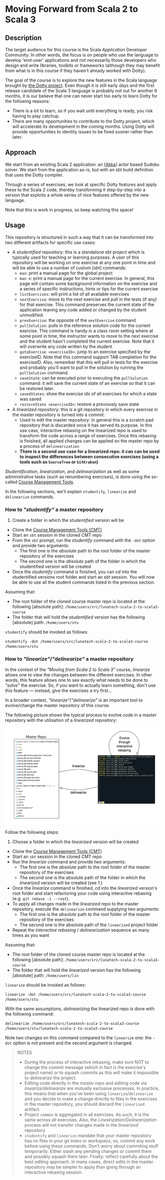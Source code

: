 # Moving Forward from Scala 2 to Scala 3

## Description

The target audience for this course is the Scala _Application_ Developer Community. In other words, the focus is on people who use the language to develop 'end-user' applications and not necessarily those developers who design and write libraries, toolkits or frameworks (although they may benefit from what is in this course if they haven't already worked with Dotty).

The goal of the course is to explore the new features in the Scala language brought by [the Dotty project](https://dotty.epfl.ch). Even though it is still early days and the first release candidate of the Scala 3 language is probably not out for another 6 months, it is our believe that one can never start too early to learn Dotty for the following reasons:

- There is a lot to learn, so if you wait until everything is ready, you risk having to play catchup.
- There are many opportunities to contribute to the Dotty project, which will accelerate its development in the coming months. Using Dotty will provide opportunities to identity issues to be fixed sooner rather than later.

## Approach

We start from an existing Scala 2 application: an [[Akka](https://akka.io)] actor based Sudoku solver. We start from the application as-is, but with an sbt build definition that uses the Dotty compiler.

Through a series of exercises, we look at specific Dotty features and apply these to the Scala 2 code, thereby transforming it step-by-step into a version that exploits a whole series of nice features offered by the new language.

Note that this is work in progress, so keep watching this space!

## Usage

This repository is structured in such a way that it can be transformed into two different artifacts for specific use cases:

- A _studentified_ repository: this is a standalone sbt project which is typically used for teaching or learning purposes. A user of this repository will be working on one exercise at any one point in time and will be able to use a number of custom [sbt] commands:
    - `man`: print a manual page for the global project
    - `man e`: print a manual page for the current exercise. In general, this page will contain some background information on the exercise and a series of specific instructions, hints or tips for the current exercise
    - `listExercises`: will print a list of all available exercises
    - `nextExercise`: move to the next exercise and pull in the tests (if any) for that exercise. This command preserves the current state of the application leaving any code added or changed by the student unmodified.
    - `prevExercise`: the opposite of the `nextExercise` command
    - `pullSolution`: pulls in the reference solution code for the current exercise. This command is handy in a class room setting where at some point in time, the instructor wants to move to the next exercise and the student hasn't completed the current exercise. Note that it will overwrite any code written by the student
    - `gotoExercise <exerciseID>`: jump to an exercise specified by the exerciseID. Note that this command support TAB completion for the exerciseID. Also, remember that this will pull in tests for the exercise and probably you'll want to pull in the solution by running the `pullSolution` command.
    - `saveState`: can be executed prior to executing the `pullSolution` command: it will save the current state of an exercise so that it can be restored later.
    - `savedStates`: show the exercise ids of all exercises for which a state was saved
    - `restoreState <exerciseID>`: restore a previously save state
- A _linearized_ repository: this is a git repository in which every exercise in the master repository is turned into a commit:
  - Used to edit the master repository: In general this is a scratch pad repository that is discarded once it has served its purpose. In this use case, interactive rebasing on the linearized repo is used to transform the code across a range of exercises. Once this rebasing is finished, all applied changes can be applied on the master repo by a process of `delinearization`
  - **There is a second use case for a linearized repo: it can can be used to inspect the differences between consecutive exercises (using a tools such as `SourceTree` or `GitKraken`)**

_Studentification_, _linearization_, and _delinearization_ as well as some administrative tasks (such as renumbering exercises), is done using the so-called [Course Management Tools](https://github.com/lightbend/course-management-tools).

In the following sections, we'll explain `studentify`, `linearize` and `delinearize` commands.

### How to _"studentify"_ a master repository

1. Create a folder in which the _studentified_ version will be
- Clone the [Course Management Tools (CMT)](https://github.com/lightbend/course-management-tools)
- Start an `sbt` session in the cloned CMT repo
- From the `sbt` prompt, run the _studentify_ command with the `-dot` option and provide two arguments:
    - The first one is the _absolute_ path to the root folder of the master repository of the exercises
    - The second one is the _absolute_ path of the folder in which the studentified version will be created
- Once the _studentify_ command is finished, you can _cd_ into the studentified versions root folder and start an _sbt_ session. You will now be able to use all the student commands listed in the previous section.

Assuming that:

- The root folder of the cloned course master repo is located at the following [absolute path]: `/home/userx/src/lunatech-scala-2-to-scala3-course`
- The folder that will hold the _studentified_ version has the following [absolute] path: `/home/userx/stu`

`studentify` should be invoked as follows:

```
studentify -dot /home/userx/src/lunatech-scala-2-to-scala3-course /home/userx/stu
```

### How to _"linearize"_/_"delinearize"_ a master repository

In the context of the _"Moving from Scala 2 to Scala 3"_ course, _linearize_ allows one to view the changes between the different exercises. In other words, this feature allows one to see exactly what needs to be done to _"solve"_ the exercise. So, if you want to actually learn something, don't use this feature — instead, give the exercises a try first...

In a broader context, _"linearize"_/_"delinearize"_ is an important tool to evolve/change the master repository of this course.

The following picture shows the typical process to evolve code in a master repository with the utilisation of a _linearized_ repository:

![Linearization/Delinearization](images/Lin-Delin.png)

Follow the following steps:

1. Choose a folder in which the _linearized_ version will be created
- Clone the [Course Management Tools (CMT)](https://github.com/lightbend/course-management-tools)
- Start an `sbt` session in the cloned CMT repo
- Run the _linearize_ command and provide two arguments:
    - The first one is the _absolute_ path to the root folder of the master repository of the exercises
    - The second one is the absolute path of the folder in which the _linearized_ version will be created (see 1.)
- Once the _linearize_ command is finished, _cd_ into the _linearized_ version's root folder and start refactoring your code using interactive rebasing (e.g. `git rebase -i --root`).
- To apply all changes made in the _linearized_ repo to the master repository, execute the `delinearize` command supplying two arguments:
  - The first one is the _absolute_ path to the root folder of the master repository of the exercises
  - The second one is the absolute path of the `linearized` project folder
- Repeat the _interactive rebasing_ / _delinearization_ sequence as many times as you want

Assuming that:

- The root folder of the cloned course master repo is located at the following [absolute path]: `/home/userx/src/lunatech-scala-2-to-scala3-course`
- The folder that will hold the _linearized_ version has the following [absolute] path: `/home/userx/lin`

`linearize` should be invoked as follows:

```
linearize -dot /home/userx/src/lunatech-scala-2-to-scala3-course /home/userx/stu
```

With the same assumptions, _delinearizing_ the linearized repo is done with the following command:

```
delinearize /home/userx/src/lunatech-scala-2-to-scala3-course /home/userx/stu/lunatech-scala-2-to-scala3-course
```
Note two changes on this command compared to the `linearize` one: the `-dot` option is not present and the second argument is changed.

> NOTES
> 
> - During the process of interactive rebasing, make sure NOT to change the commit message (which in fact is the exercise's project name) or to squash commits as this will make it impossible to _delinearize_ the project.
> - Editing code directly in the _master repo_ and editing code via _linearize_/_delinearize_ are mutually exclusive processes. In practice, this means that when you've been using `linearize`/`delinearize` and you decide to make a change directly to files in the exercises in the master repository, you should discard the `linearized` artifact.
> - Project `common` is aggregated in all exercises. As such, it is the same across _all_ exercises. Also, the _Linearization_/_Delinearization_ process will not transfer changes made in the _linearized_ repository
> - `studentify` and `linearize` mandate that your master repository has no files in your git _index_ or _workspace_, so, commit any work before using these commands. Don't worry about commiting stuff temporarily. Either stash any pending changes or commit them and possibly squash them later.
> Finally: reflect carefully about the best editing approach. In many cases, direct edits in the master repository may be simpler to apply than going through an interactive rebasing session.

